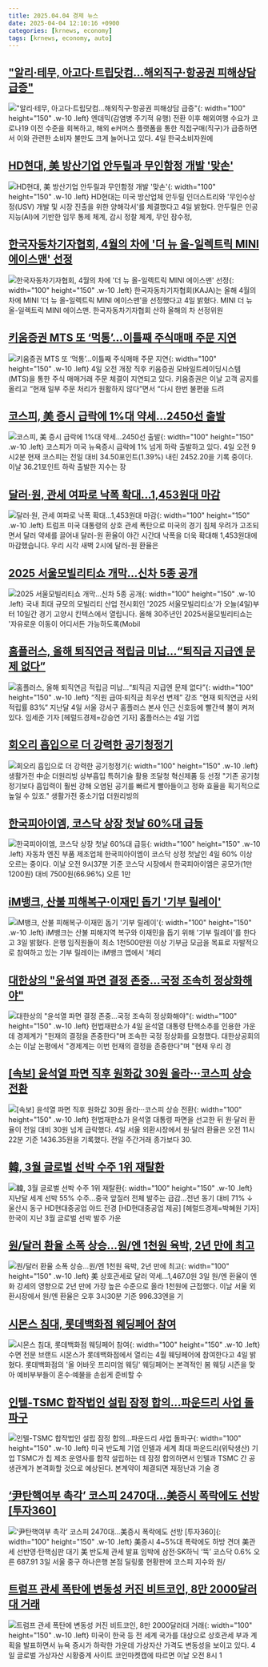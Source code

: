 ```yaml
---
title: 2025.04.04 경제 뉴스
date: 2025-04-04 12:10:16 +0900
categories: [krnews, economy]
tags: [krnews, economy, auto]
---
```

## ["알리·테무, 아고다·트립닷컴…해외직구·항공권 피해상담 급증"](https://n.news.naver.com/mnews/article/277/0005572801)

!["알리·테무, 아고다·트립닷컴…해외직구·항공권 피해상담 급증"](https://mimgnews.pstatic.net/image/origin/277/2025/04/04/5572801.jpg?type=nf220_150){: width="100" height="150" .w-10 .left}
엔데믹(감염병 주기적 유행) 전환 이후 해외여행 수요가 코로나19 이전 수준을 회복하고, 해외 e커머스 플랫폼을 통한 직접구매(직구)가 급증하면서 이와 관련한 소비자 불만도 크게 늘어나고 있다. 4일 한국소비자원에

## [HD현대, 美 방산기업 안두릴과 무인함정 개발 '맞손'](https://n.news.naver.com/mnews/article/001/0015310344)

![HD현대, 美 방산기업 안두릴과 무인함정 개발 '맞손'](https://mimgnews.pstatic.net/image/origin/001/2025/04/04/15310344.jpg?type=nf220_150){: width="100" height="150" .w-10 .left}
HD현대는 미국 방산업체 안두릴 인더스트리와 '무인수상정(USV) 개발 및 시장 진출을 위한 양해각서'를 체결했다고 4일 밝혔다. 안두릴은 인공지능(AI)에 기반한 임무 통제 체계, 감시 정찰 체계, 무인 잠수정,

## [한국자동차기자협회, 4월의 차에 '더 뉴 올-일렉트릭 MINI 에이스맨' 선정](https://n.news.naver.com/mnews/article/018/0005978857)

![한국자동차기자협회, 4월의 차에 '더 뉴 올-일렉트릭 MINI 에이스맨' 선정](https://mimgnews.pstatic.net/image/origin/018/2025/04/04/5978857.jpg?type=nf220_150){: width="100" height="150" .w-10 .left}
한국자동차기자협회(KAJA)는 올해 4월의 차에 MINI ‘더 뉴 올-일렉트릭 MINI 에이스맨’을 선정했다고 4일 밝혔다. MINI 더 뉴 올-일렉트릭 MINI 에이스맨. 한국자동차기자협회 산하 올해의 차 선정위원

## [키움증권 MTS 또 ‘먹통’…이틀째 주식매매 주문 지연](https://n.news.naver.com/mnews/article/016/0002452547)

![키움증권 MTS 또 ‘먹통’…이틀째 주식매매 주문 지연](https://mimgnews.pstatic.net/image/origin/016/2025/04/04/2452547.jpg?type=nf220_150){: width="100" height="150" .w-10 .left}
4일 오전 개장 직후 키움증권 모바일트레이딩시스템(MTS)을 통한 주식 매매거래 주문 체결이 지연되고 있다. 키움증권은 이날 고객 공지를 올리고 “현재 일부 주문 처리가 원활하지 않다”면서 “다시 한번 불편을 드려

## [코스피, 美 증시 급락에 1%대 약세…2450선 출발](https://n.news.naver.com/mnews/article/003/0013163378)

![코스피, 美 증시 급락에 1%대 약세…2450선 출발](https://mimgnews.pstatic.net/image/origin/003/2025/04/04/13163378.jpg?type=nf220_150){: width="100" height="150" .w-10 .left}
코스피가 미국 뉴욕증시 급락에 1% 넘게 하락 출발하고 있다. 4일 오전 9시2분 현재 코스피는 전일 대비 34.50포인트(1.39%) 내린 2452.20을 기록 중이다. 이날 36.21포인트 하락 출발한 지수는 장

## [달러·원, 관세 여파로 낙폭 확대...1,453원대 마감](https://n.news.naver.com/mnews/article/052/0002175376)

![달러·원, 관세 여파로 낙폭 확대...1,453원대 마감](https://mimgnews.pstatic.net/image/origin/052/2025/04/04/2175376.jpg?type=nf220_150){: width="100" height="150" .w-10 .left}
트럼프 미국 대통령의 상호 관세 폭탄으로 미국의 경기 침체 우려가 고조되면서 달러 약세를 끌어내 달러-원 환율이 야간 시간대 낙폭을 더욱 확대해 1,453원대에 마감했습니다. 우리 시각 새벽 2시에 달러-원 환율은

## [2025 서울모빌리티쇼 개막…신차 5종 공개](https://n.news.naver.com/mnews/article/056/0011925206)

![2025 서울모빌리티쇼 개막…신차 5종 공개](https://mimgnews.pstatic.net/image/origin/056/2025/04/04/11925206.jpg?type=nf220_150){: width="100" height="150" .w-10 .left}
국내 최대 규모의 모빌리티 산업 전시회인 '2025 서울모빌리티쇼'가 오늘(4일)부터 10일간 경기 고양시 킨텍스에서 열립니다. 올해 30주년인 2025서울모빌리티쇼는 '자유로운 이동이 어디서든 가능하도록(Mobil

## [홈플러스, 올해 퇴직연금 적립금 미납…“퇴직금 지급엔 문제 없다”](https://n.news.naver.com/mnews/article/016/0002452663)

![홈플러스, 올해 퇴직연금 적립금 미납…“퇴직금 지급엔 문제 없다”](https://mimgnews.pstatic.net/image/origin/016/2025/04/04/2452663.jpg?type=nf220_150){: width="100" height="150" .w-10 .left}
“직원 급여·퇴직금 최우선 변제” 강조 “현재 퇴직연금 사외 적립률 83%” 지난달 4일 서울 강서구 홈플러스 본사 인근 신호등에 빨간색 불이 켜져 있다. 임세준 기자 [헤럴드경제=강승연 기자] 홈플러스는 4일 기업

## [회오리 흡입으로 더 강력한 공기청정기](https://n.news.naver.com/mnews/article/009/0005470430)

![회오리 흡입으로 더 강력한 공기청정기](https://mimgnews.pstatic.net/image/origin/009/2025/04/03/5470430.jpg?type=nf220_150){: width="100" height="150" .w-10 .left}
생활가전 中企 더원리빙 상부흡입 특허기술 활용 조달청 혁신제품 등 선정 "기존 공기청정기보다 흡입력이 훨씬 강해 오염된 공기를 빠르게 빨아들이고 정화 효율을 획기적으로 높일 수 있죠." 생활가전 중소기업 더원리빙의

## [한국피아이엠, 코스닥 상장 첫날 60%대 급등](https://n.news.naver.com/mnews/article/008/0005175748)

![한국피아이엠, 코스닥 상장 첫날 60%대 급등](https://mimgnews.pstatic.net/image/origin/008/2025/04/04/5175748.jpg?type=nf220_150){: width="100" height="150" .w-10 .left}
자동차 엔진 부품 제조업체 한국피아이엠이 코스닥 상정 첫날인 4일 60% 이상 오르는 중이다. 이날 오전 9시37분 기준 코스닥 시장에서 한국피아이엠은 공모가(1만1200원) 대비 7500원(66.96%) 오른 1만

## [iM뱅크, 산불 피해복구·이재민 돕기 '기부 릴레이'](https://n.news.naver.com/mnews/article/001/0015309272)

![iM뱅크, 산불 피해복구·이재민 돕기 '기부 릴레이'](https://mimgnews.pstatic.net/image/origin/001/2025/04/03/15309272.jpg?type=nf220_150){: width="100" height="150" .w-10 .left}
iM뱅크는 산불 피해지역 복구와 이재민을 돕기 위해 '기부 릴레이'를 한다고 3일 밝혔다. 은행 임직원들이 최소 1천500만원 이상 기부금 모금을 목표로 자발적으로 참여하고 있는 기부 릴레이는 iM뱅크 앱에서 '체리

## [대한상의 "윤석열 파면 결정 존중…국정 조속히 정상화해야"](https://n.news.naver.com/mnews/article/008/0005175872)

![대한상의 "윤석열 파면 결정 존중…국정 조속히 정상화해야"](https://mimgnews.pstatic.net/image/origin/008/2025/04/04/5175872.jpg?type=nf220_150){: width="100" height="150" .w-10 .left}
헌법재판소가 4일 윤석열 대통령 탄핵소추를 인용한 가운데 경제계가 "헌재의 결정을 존중한다"며 조속한 국정 정상화를 요청했다. 대한상공회의소는 이날 논평에서 "경제계는 이번 헌재의 결정을 존중한다"며 "현재 우리 경

## [[속보] 윤석열 파면 직후 원화값 30원 올라···코스피 상승 전환](https://n.news.naver.com/mnews/article/025/0003431935)

![[속보] 윤석열 파면 직후 원화값 30원 올라···코스피 상승 전환](https://mimgnews.pstatic.net/image/origin/025/2025/04/04/3431935.jpg?type=nf220_150){: width="100" height="150" .w-10 .left}
헌법재판소가 윤석열 대통령 파면을 선고한 뒤 원·달러 환율이 전일 대비 30원 넘게 급락했다. 4일 서울 외환시장에서 원·달러 환율은 오전 11시22분 기준 1436.35원을 기록했다. 전일 주간거래 종가보다 30.

## [韓, 3월 글로벌 선박 수주 1위 재탈환](https://n.news.naver.com/mnews/article/016/0002452638)

![韓, 3월 글로벌 선박 수주 1위 재탈환](https://mimgnews.pstatic.net/image/origin/016/2025/04/04/2452638.jpg?type=nf220_150){: width="100" height="150" .w-10 .left}
지난달 세계 선박 55% 수주…중국 앞질러 전체 발주는 급감…전년 동기 대비 71% ↓ 울산시 동구 HD현대중공업 야드 전경 [HD현대중공업 제공] [헤럴드경제=박혜원 기자] 한국이 지난 3월 글로벌 선박 발주 가운

## [원/달러 환율 소폭 상승…원/엔 1천원 육박, 2년 만에 최고](https://n.news.naver.com/mnews/article/001/0015309348)

![원/달러 환율 소폭 상승…원/엔 1천원 육박, 2년 만에 최고](https://mimgnews.pstatic.net/image/origin/001/2025/04/03/15309348.jpg?type=nf220_150){: width="100" height="150" .w-10 .left}
美 상호관세로 달러 약세…1,467.0원 3일 원/엔 환율이 엔화 강세의 영향으로 2년 만에 가장 높은 수준으로 올라 1천원에 근접했다. 이날 서울 외환시장에서 원/엔 환율은 오후 3시30분 기준 996.33엔을 기

## [시몬스 침대, 롯데백화점 웨딩페어 참여](https://n.news.naver.com/mnews/article/082/0001319617)

![시몬스 침대, 롯데백화점 웨딩페어 참여](https://mimgnews.pstatic.net/image/origin/082/2025/04/04/1319617.jpg?type=nf220_150){: width="100" height="150" .w-10 .left}
수면 전문 브랜드 시몬스가 롯데백화점에서 열리는 4월 웨딩페어에 참여한다고 4일 밝혔다. 롯데백화점의 '올 어바웃 프리미엄 웨딩' 웨딩페어는 본격적인 봄 웨딩 시즌을 맞아 예비부부들이 혼수·예물을 손쉽게 준비할 수

## [인텔-TSMC 합작법인 설립 잠정 합의…파운드리 사업 돌파구](https://n.news.naver.com/mnews/article/277/0005572937)

![인텔-TSMC 합작법인 설립 잠정 합의…파운드리 사업 돌파구](https://mimgnews.pstatic.net/image/origin/277/2025/04/04/5572937.jpg?type=nf220_150){: width="100" height="150" .w-10 .left}
미국 반도체 기업 인텔과 세계 최대 파운드리(위탁생산) 기업 TSMC가 칩 제조 운영사를 합작 설립하는 데 잠정 합의하면서 인텔과 TSMC 간 공생관계가 본격화할 것으로 예상된다. 본계약이 체결되면 재정난과 기술 경

## [‘尹탄핵여부 촉각’ 코스피 2470대…美증시 폭락에도 선방 [투자360]](https://n.news.naver.com/mnews/article/016/0002452586)

![‘尹탄핵여부 촉각’ 코스피 2470대…美증시 폭락에도 선방 [투자360]](https://mimgnews.pstatic.net/image/origin/016/2025/04/04/2452586.jpg?type=nf220_150){: width="100" height="150" .w-10 .left}
美증시 4~5%대 폭락에도 하방 견뎌 美관세 선반영·탄핵심판 대기 美 반도체 관세 발표 임박에 삼전·SK하닉 ‘뚝’ 코스닥 0.6% 오른 687.91 3일 서울 중구 하나은행 본점 딜링룸 현황판에 코스피 지수와 원/

## [트럼프 관세 폭탄에 변동성 커진 비트코인, 8만 2000달러대 거래](https://n.news.naver.com/mnews/article/018/0005978752)

![트럼프 관세 폭탄에 변동성 커진 비트코인, 8만 2000달러대 거래](https://mimgnews.pstatic.net/image/origin/018/2025/04/04/5978752.jpg?type=nf220_150){: width="100" height="150" .w-10 .left}
미국이 한국 등 전 세계 국가를 대상으로 상호관세 부과 계획을 발표하면서 뉴욕 증시가 하락한 가운데 가상자산 가격도 변동성을 보이고 있다. 4일 글로벌 가상자산 시황중계 사이트 코인마켓캡에 따르면 이날 오전 8시 1

